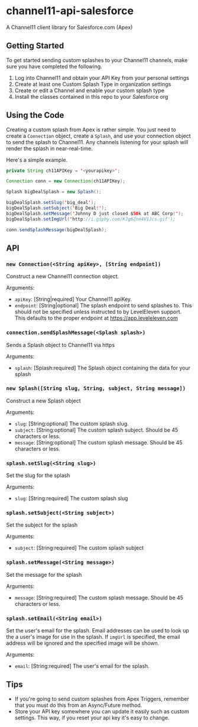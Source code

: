 # channel11-api-salesforce
A Channel11 client library for Salesforce.com (Apex)

## Getting Started

To get started sending custom splashes to your Channel11 channels,
make sure you have completed the following.

1. Log into Channel11 and obtain your API Key from your personal settings
2. Create at least one Custom Splash Type in organization settings
3. Create or edit a Channel and enable your custom splash type
4. Install the classes contained in this repo to your Salesforce org

## Using the Code

Creating a custom splash from Apex is rather simple. You just need to create a 
`Connection` object, create a `Splash`, and use your connection object
to send the splash to Channel11. Any channels listening for your splash
will render the splash in near-real-time.

Here's a simple example.

```java
private String ch11APIKey = '<yourapikey>';

Connection conn = new Connection(ch11APIKey);

Splash bigDealSplash = new Splash();

bigDealSplash.setSlug('big_deal');
bigDealSplash.setSubject('Big Deal!');
bigDealSplash.setMessage('Johnny D just closed $50k at ABC Corp!');
bigDealSplash.setImgUrl('http://i.giphy.com/KJg6Znn4V1Jcs.gif');

conn.sendSplashMessage(bigDealSplash);
```

## API

### `new Connection(<String apiKey>, [String endpoint])`

Construct a new Channel11 connection object.

Arguments:

* `apiKey`: [String|required] Your Channel11 apiKey.
* `endpoint`: [String|optional] The splash endpoint to send
splashes to. This should not be specified unless instructed to
by LevelEleven support. This defaults to the proper endpoint
at https://app.leveleleven.com


### `connection.sendSplashMessage(<Splash splash>)`

Sends a Splash object to Channel11 via https

Arguments:

* `splash`: [Splash:required] The Splash object containing the 
data for your splash

### `new Splash([String slug, String, subject, String message])`

Construct a new Splash object

Arguments:

* `slug`: [String:optional] The custom splash slug.
* `subject`: [String:optional] The custom splash subject. Should
be 45 characters or less.
* `message`: [String:optional] The custom splash message. Should
be 45 characters or less.

### `splash.setSlug(<String slug>)`

Set the slug for the splash

Arguments: 

* `slug`: [String:required] The custom splash slug

### `splash.setSubject(<String subject>)`

Set the subject for the splash

Arguments: 

* `subject`: [String:required] The custom splash subject

### `splash.setMessage(<String message>)`

Set the message for the splash

Arguments: 

* `message`: [String:required] The custom splash message. Should
be 45 characters or less.

### `splash.setEmail(<String email>)`

Set the user's email for the splash. Email addresses can be
used to look up the a user's image for use in the splash. If
`imgUrl` is specified, the email address will be ignored and
the specified image will be shown.

Arguments: 

* `email`: [String:required] The user's email for the splash.

## Tips

* If you're going to send custom splashes from Apex Triggers, remember
that you must do this from an Async/Future method.
* Store your API key somewhere you can update it easily such as custom
settings. This way, if you reset your api key it's easy to change.
